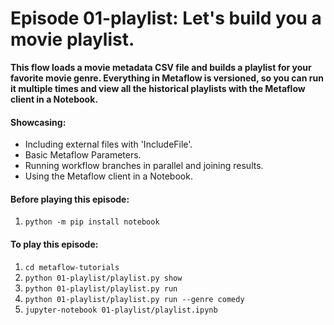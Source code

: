 # Episode 01-playlist: Let's build you a movie playlist.

**This flow loads a movie metadata CSV file and builds a playlist for your
favorite movie genre. Everything in Metaflow is versioned, so you can run it
multiple times and view all the historical playlists with the Metaflow client
in a Notebook.**

#### Showcasing:
- Including external files with 'IncludeFile'.
- Basic Metaflow Parameters.
- Running workflow branches in parallel and joining results.
- Using the Metaflow client in a Notebook.

#### Before playing this episode:
1. ```python -m pip install notebook```

#### To play this episode:
1. ```cd metaflow-tutorials```
2. ```python 01-playlist/playlist.py show```
3. ```python 01-playlist/playlist.py run```
4. ```python 01-playlist/playlist.py run --genre comedy```
5. ```jupyter-notebook 01-playlist/playlist.ipynb```
